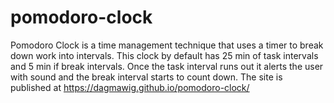 # pomodoro-clock
Pomodoro Clock is a time management technique that uses a timer to break down work into intervals.
This clock by default has 25 min of task intervals and 5 min if break intervals. Once the task interval runs out it alerts the user with sound and the break interval starts to count down.
The site is published at https://dagmawig.github.io/pomodoro-clock/
